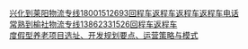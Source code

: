   
[兴化到莱阳物流专线18001512693回程车返程车返程车返程车电话](http://www.dianyue.me/archives/478/yv4crqt4z3tanfi2/)  
[常熟到榆社物流专线13862331526回程车返程车](http://www.dianyue.me/archives/358/1sj9mvyk5yzsxh1p/)  
[度假型养老项目选址、开发规划要点、运营策略与模式](http://www.dianyue.me/archives/454/yjgom1il2e5i23b9/)